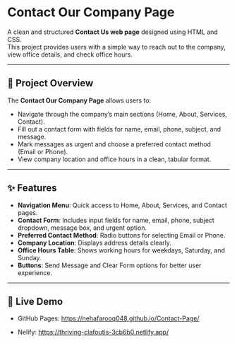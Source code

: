 # Contact Our Company Page  

A clean and structured **Contact Us web page** designed using HTML and CSS.  
This project provides users with a simple way to reach out to the company, view office details, and check office hours.  

---

## 📌 Project Overview  
The **Contact Our Company Page** allows users to:  

- Navigate through the company’s main sections (Home, About, Services, Contact).  
- Fill out a contact form with fields for name, email, phone, subject, and message.  
- Mark messages as urgent and choose a preferred contact method (Email or Phone).  
- View company location and office hours in a clean, tabular format.  

---

## ✨ Features  
- **Navigation Menu**: Quick access to Home, About, Services, and Contact pages.  
- **Contact Form**: Includes input fields for name, email, phone, subject dropdown, message box, and urgent option.  
- **Preferred Contact Method**: Radio buttons for selecting Email or Phone.  
- **Company Location**: Displays address details clearly.  
- **Office Hours Table**: Shows working hours for weekdays, Saturday, and Sunday.  
- **Buttons**: Send Message and Clear Form options for better user experience.  

---

## 🚀 Live Demo
- GitHub Pages: https://nehafarooq048.github.io/Contact-Page/

- Nelify: https://thriving-clafoutis-3cb6b0.netlify.app/
